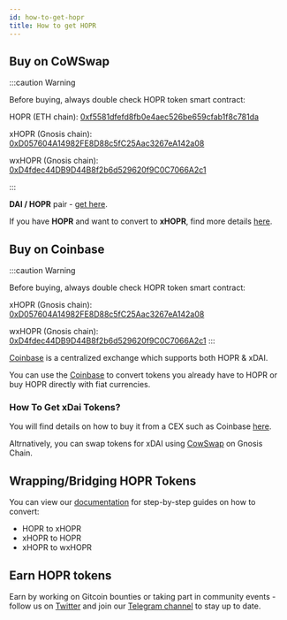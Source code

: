 ```yaml
---
id: how-to-get-hopr
title: How to get HOPR
---
```


## Buy on CoWSwap

:::caution Warning

Before buying, always double check HOPR token smart contract:

HOPR (ETH chain): [0xf5581dfefd8fb0e4aec526be659cfab1f8c781da](https://etherscan.io/token/0xf5581dfefd8fb0e4aec526be659cfab1f8c781da/)

xHOPR (Gnosis chain): [0xD057604A14982FE8D88c5fC25Aac3267eA142a08](https://gnosisscan.io/token/0xD057604A14982FE8D88c5fC25Aac3267eA142a08)

wxHOPR (Gnosis chain): [0xD4fdec44DB9D44B8f2b6d529620f9C0C7066A2c1](https://gnosisscan.io/token/0xD4fdec44DB9D44B8f2b6d529620f9C0C7066A2c1)

:::

**DAI / HOPR** pair - [get here](https://swap.cow.fi/#/1/swap/DAI/HOPR).

If you have **HOPR** and want to convert to **xHOPR**, find more details [here](convert-hopr).

## Buy on Coinbase

:::caution Warning

Before buying, always double check HOPR token smart contract:

xHOPR (Gnosis chain): [0xD057604A14982FE8D88c5fC25Aac3267eA142a08](https://gnosisscan.io/token/0xD057604A14982FE8D88c5fC25Aac3267eA142a08)

wxHOPR (Gnosis chain): [0xD4fdec44DB9D44B8f2b6d529620f9C0C7066A2c1](https://gnosisscan.io/token/0xD4fdec44DB9D44B8f2b6d529620f9C0C7066A2c1)
:::

[Coinbase](https://www.coinbase.com/home) is a centralized exchange which supports both HOPR & xDAI.

You can use the [Coinbase](https://www.coinbase.com/home) to convert tokens you already have to HOPR or buy HOPR directly with fiat currencies. 

### How To Get **xDai** Tokens? 

You will find details on how to buy it from a CEX such as Coinbase [here](https://www.coincarp.com/investing/how-to-buy-xdai/).

Altrnatively, you can swap tokens for xDAI using [CowSwap](https://swap.cow.fi/#/100/swap/_/xDAI) on Gnosis Chain.

## Wrapping/Bridging HOPR Tokens 

You can view our [documentation](./convert-hopr.md) for step-by-step guides on how to convert:

* HOPR to xHOPR
* xHOPR to HOPR
* xHOPR to wxHOPR 

## Earn HOPR tokens

Earn by working on Gitcoin bounties or taking part in community events - follow us on [Twitter](https://twitter.com/hoprnet) and join our [Telegram channel](https://t.me/hoprnet) to stay up to date.
